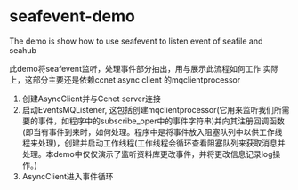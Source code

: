 seafevent-demo
==============

The demo is show how to use seafevent to listen event of seafile and seahub

此demo将seafevent监听，处理事件部分抽出，用与展示此流程如何工作
实际上，这部分主要还是依赖ccnet async client 的mqclientprocessor

1. 创建AsyncClient并与Ccnet server连接
2. 启动EventsMQListener, 这包括创建mqclientprocessor(它用来监听我们所需要的事件，如程序中的subscribe_oper中的事件字符串)并向其注册回调函数(即当有事件到来时，如何处理。程序中是将事件放入阻塞队列中以供工作线程来处理)，创建并启动工作线程(工作线程会循环查看阻塞队列来获取消息并处理。本demo中仅仅演示了监听资料库更改事件，并将更改信息记录log操作。)
3. AsyncClient进入事件循环
